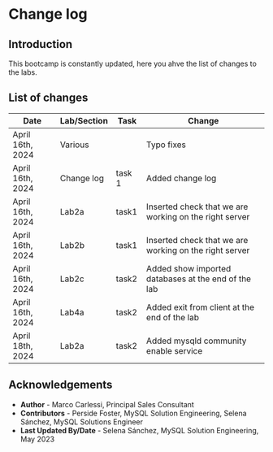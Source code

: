 # Change log

## Introduction
This bootcamp is constantly updated, here you ahve the list of changes to the labs.

## List of changes

| Date | Lab/Section | Task | Change | 
| ---- | ----------- | ---- | ------ |
| April 16th, 2024 | Various |  | Typo fixes |
| April 16th, 2024 | Change log | task 1| Added change log |
| April 16th, 2024 | Lab2a | task1 | Inserted check that we are working on the right server |
| April 16th, 2024 | Lab2b | task1 | Inserted check that we are working on the right server |
| April 16th, 2024 | Lab2c | task2 | Added show imported databases at the end of the lab |
| April 16th, 2024 | Lab4a | task2 | Added exit from client at the end of the lab |
| April 18th, 2024 | Lab2a | task2 | Added mysqld community enable service |


## Acknowledgements
* **Author** - Marco Carlessi, Principal Sales Consultant
* **Contributors** -  Perside Foster, MySQL Solution Engineering, Selena Sánchez, MySQL Solutions Engineer
* **Last Updated By/Date** - Selena Sánchez, MySQL Solution Engineering, May 2023
